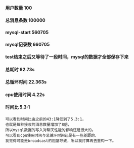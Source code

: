#### 用户数量 100
#### 总消息条数 100000

#### mysql-start 560705
#### mysql记录数 660705        
**test结束之后又等待了一段时间，mysql的数据才全部保存下来**

#### 总耗时 62.73s
#### 总循环时间 22.363s
#### cpu使用时间 4.22s
#### 时间比 5.3:1

```
可以看到时间比由之前的43:1降低到了5.3:1，
也就是每秒接收的消息数量增加了8倍，
所以mysql数据的写入对聊天性能的影响还是很大的。
可以看到cpu使用时间与总循环时间还是有一些差距的，
我觉得可能是broadcast的阻塞导致，所以我打算再去重构一下。
```